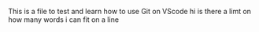 This is a file to test and learn how to use Git on VScode hi is there a limt on how many words i can fit on a line 
